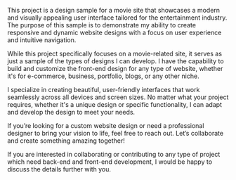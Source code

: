 This project is a design sample for a movie site that showcases a modern and visually appealing user
interface tailored for the entertainment industry. The purpose of this sample is to demonstrate my
ability to create responsive and dynamic website designs with a focus on user experience and
intuitive navigation.

While this project specifically focuses on a movie-related site, it serves as just a sample of the types
of designs I can develop. I have the capability to build and customize the front-end design for
any type of website, whether it's for e-commerce, business, portfolio, blogs, or any other niche.

I specialize in creating beautiful, user-friendly interfaces that work seamlessly across all devices
and screen sizes. No matter what your project requires, whether it's a unique design or specific
functionality, I can adapt and develop the design to meet your needs.

If you’re looking for a custom website design or need a professional designer to bring your vision to
life, feel free to reach out. Let’s collaborate and create something amazing together!

If you are interested in collaborating or contributing to any type of project which need back-end and
front-end development, I would be happy to discuss the details further with you.